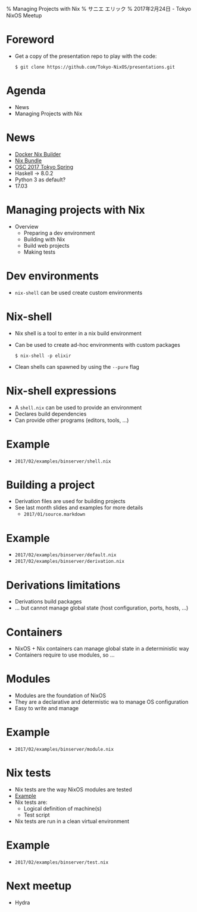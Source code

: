 % Managing Projects with Nix
% サニエ エリック
% 2017年2月24日 - Tokyo NixOS Meetup


# Foreword

- Get a copy of the presentation repo to play with the code:

    ```
    $ git clone https://github.com/Tokyo-NixOS/presentations.git
    ```

# Agenda

- News
- Managing Projects with Nix


# News

- [Docker Nix Builder](https://github.com/numtide/docker-nix-builder)
- [Nix Bundle](https://github.com/matthewbauer/nix-bundle)
- [OSC 2017 Tokyo Spring](https://www.ospn.jp/osc2017-spring/)
- Haskell -> 8.0.2
- Python 3 as default?
- 17.03


# Managing projects with Nix

- Overview
    - Preparing a dev environment
    - Building with Nix
    - Build web projects
    - Making tests


# Dev environments

- `nix-shell` can be used create custom environments


# Nix-shell

- Nix shell is a tool to enter in a nix build environment
- Can be used to create ad-hoc environments with custom packages

    ```
    $ nix-shell -p elixir
    ```

- Clean shells can spawned by using the `--pure` flag


# Nix-shell expressions

- A `shell.nix` can be used to provide an environment
- Declares build dependencies
- Can provide other programs (editors, tools, ...)


# Example

- `2017/02/examples/binserver/shell.nix`


# Building a project

- Derivation files are used for building projects
- See last month slides and examples for more details
    - `2017/01/source.markdown` 


# Example

- `2017/02/examples/binserver/default.nix`
- `2017/02/examples/binserver/derivation.nix`


# Derivations limitations

- Derivations build packages
- ... but cannot manage global state (host configuration, ports, hosts, ...)


# Containers

- NixOS + Nix containers can manage global state in a deterministic way
- Containers require to use modules, so ...


# Modules

- Modules are the foundation of NixOS
- They are a declarative and determistic wa to manage OS configuration
- Easy to write and manage


# Example

- `2017/02/examples/binserver/module.nix`


# Nix tests

- Nix tests are the way NixOS modules are tested
- [Example](http://hydra.nixos.org/job/nixos/release-16.09/tested#tabs-constituents)
- Nix tests are:
    - Logical definition of machine(s)
    - Test script
- Nix tests are run in a clean virtual environment


# Example

- `2017/02/examples/binserver/test.nix`


# Next meetup

- Hydra


